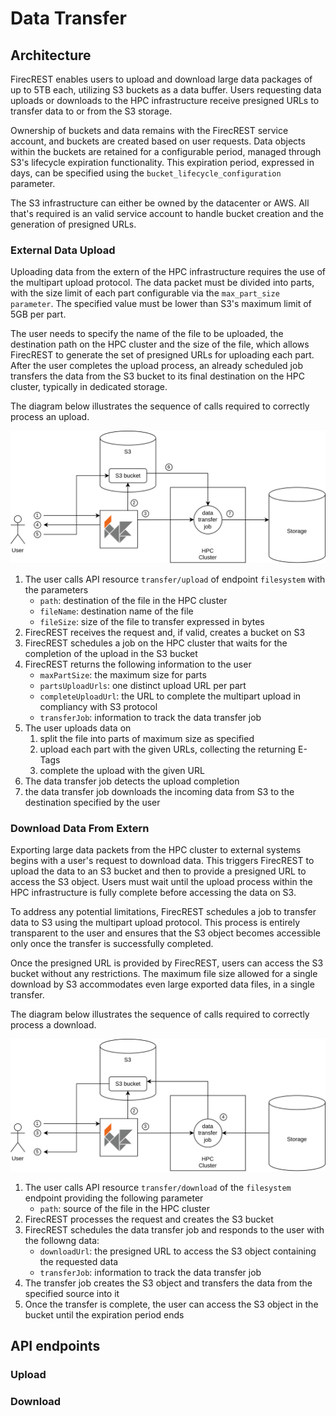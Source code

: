 # Data Transfer

## Architecture
FirecREST enables users to upload and download large data packages of up to 5TB each, utilizing S3 buckets as a data buffer. Users requesting data uploads or downloads to the HPC infrastructure receive presigned URLs to transfer data to or from the S3 storage.

Ownership of buckets and data remains with the FirecREST service account, and buckets are created based on user requests. Data objects within the buckets are retained for a configurable period, managed through S3's lifecycle expiration functionality. This expiration period, expressed in days, can be specified using the `bucket_lifecycle_configuration` parameter.

The S3 infrastructure can either be owned by the datacenter or AWS. All that's required is an valid service account to handle bucket creation and the generation of presigned URLs.

### External Data Upload

Uploading data from the extern of the HPC infrastructure requires the use of the multipart upload protocol. The data packet must be divided into parts, with the size limit of each part configurable via the `max_part_size parameter`. The specified value must be lower than S3's maximum limit of 5GB per part.

The user needs to specify the name of the file to be uploaded, the destination path on the HPC cluster and the size of the file, which allows FirecREST to generate the set of presigned URLs for uploading each part. After the user completes the upload process, an already scheduled job transfers the data from the S3 bucket to its final destination on the HPC cluster, typically in dedicated storage.

The diagram below illustrates the sequence of calls required to correctly process an upload.

![external storage upload](../../../assets/img/external_storage_upload.svg)

1. The user calls API resource `transfer/upload` of endpoint `filesystem` with the parameters
    - `path`: destination of the file in the HPC cluster
    - `fileName`: destination name of the file
    - `fileSize`: size of the file to transfer expressed in bytes
2. FirecREST receives the request and, if valid, creates a bucket on S3
3. FirecREST schedules a job on the HPC cluster that waits for the completion of the upload in the S3 bucket
4. FirecREST returns the following information to the user
    - `maxPartSize`: the maximum size for parts
    - `partsUploadUrls`: one distinct upload URL per part
    - `completeUploadUrl`: the URL to complete the multipart upload in compliancy with S3 protocol
    - `transferJob`: information to track the data transfer job
5. The user uploads data on
    1. split the file into parts of maximum size as specified
    2. upload each part with the given URLs, collecting the returning E-Tags
    3. complete the upload with the given URL
6. The data transfer job detects the upload completion
7. the data transfer job downloads the incoming data from S3 to the destination specified by the user


### Download Data From Extern

Exporting large data packets from the HPC cluster to external systems begins with a user's request to download data. This triggers FirecREST to upload the data to an S3 bucket and then to provide a presigned URL to access the S3 object. Users must wait until the upload process within the HPC infrastructure is fully complete before accessing the data on S3.

To address any potential limitations, FirecREST schedules a job to transfer data to S3 using the multipart upload protocol. This process is entirely transparent to the user and ensures that the S3 object becomes accessible only once the transfer is successfully completed.

Once the presigned URL is provided by FirecREST, users can access the S3 bucket without any restrictions. The maximum file size allowed for a single download by S3 accommodates even large exported data files, in a single transfer.

The diagram below illustrates the sequence of calls required to correctly process a download.

![external storage upload](../../../assets/img/external_storage_download.svg)

1. The user calls API resource `transfer/download` of the `filesystem` endpoint providing the following parameter
    - `path`: source of the file in the HPC cluster
2. FirecREST processes the request and creates the S3 bucket
3. FirecREST schedules the data transfer job and responds to the user with the followng data:
    - `downloadUrl`: the presigned URL to access the S3 object containing the requested data
    - `transferJob`: information to track the data transfer job
4. The transfer job creates the S3 object and transfers the data from the specified source into it
5. Once the transfer is complete, the user can access the S3 object in the bucket until the expiration period ends


## API endpoints

### Upload

### Download
